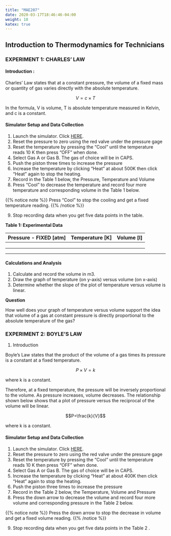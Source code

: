 ```yaml
---
title: "MAE207"
date: 2020-03-17T18:46:46-04:00
weight: 10
katex: true
---
```


## Introduction to Thermodynamics for Technicians 

### EXPERIMENT 1: CHARLES’ LAW

#### Introduction :

Charles’ Law states that at a constant pressure, the volume of a fixed mass or quantity of gas varies directly with the absolute temperature.

 $$V = c\times T$$

In the formula, V is volume, T is absolute temperature measured in Kelvin, and c is a constant.

#### Simulator Setup and Data Collection

1. Launch the simulator. Click [HERE](https://ch301.cm.utexas.edu/simulations/js/idealgaslaw/).
2. Reset the pressure to zero using the red valve under the pressure gage
3. Reset the temperature by pressing the “Cool” until the temperature reads 10 K then press “OFF” when done.
4. Select Gas A or Gas B. The gas of choice will be in CAPS.
5. Push the piston three times to increase the pressure
6. Increase the temperature by clicking “Heat” at about 500K then click “Heat” again to stop the heating.
7. Record in the Table 1 below, the Pressure, Temperature and Volume
8. Press “Cool” to decrease the temperature and record four more temperature and corresponding volume in the Table 1 below. 

{{% notice note %}}
Press “Cool” to stop the cooling and get a fixed temperature reading.
{{% /notice %}}

9. Stop recording data when you get five data points in the table.

**Table 1: Experimental Data**

| Pressure - FIXED [atm] | Temperature [K] | Volume [l] |
|------------------------|-----------------|------------|
|                        |                 |            |
|                        |                 |            |
|                        |                 |            |

-------------------------------------------------------------

#### Calculations and Analysis

1. Calculate and record the volume in m3.
2. Draw the graph of temperature (on y-axis) versus volume (on x-axis)
3. Determine whether the slope of the plot of temperature versus volume is linear.

**Question**

How well does your graph of temperature versus volume support the idea that volume of a gas at constant pressure is directly proportional to the absolute temperature of the gas?


### EXPERIMENT 2: BOYLE’S LAW

1. Introduction 

Boyle’s Law states that the product of the volume of a gas times its pressure is a constant at a fixed temperature. 

$$P\times V = k$$

where k is a constant. 

Therefore, at a fixed temperature, the pressure will be inversely proportional to the volume. As pressure increases, volume decreases. The relationship shown below shows that a plot of pressure versus the reciprocal of the volume will be linear.

$$P=\frac{k}{V}$$

 where k is a constant.

#### Simulator Setup and Data Collection

1. Launch the simulator. Click [HERE](https://ch301.cm.utexas.edu/simulations/js/idealgaslaw/).
2. Reset the pressure to zero using the red valve under the pressure gage
3. Reset the temperature by pressing the “Cool” until the temperature reads 10 K then press “OFF” when done.
4. Select Gas A or Gas B. The gas of choice will be in CAPS.
5. Increase the temperature by clicking “Heat” at about 400K then click “Heat” again to stop the heating.
6. Push the piston three times to increase the pressure
7. Record in the Table 2 below, the Temperature, Volume and Pressure
8. Press the down arrow to decrease the volume and record four more volume and corresponding pressure in the Table 2 below. 

{{% notice note %}}
Press the down arrow to stop the decrease in volume and get a fixed volume reading.
{{% /notice %}}

9. Stop recording data when you get five data points in the Table 2 .

